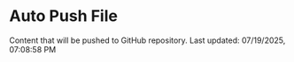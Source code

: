 # Auto Push File

Content that will be pushed to GitHub repository.
Last updated: 07/19/2025, 07:08:58 PM